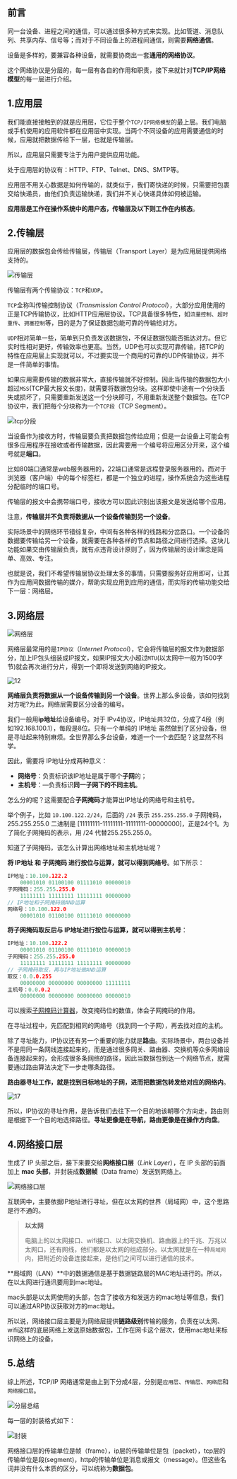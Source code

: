 ## 前言

同一台设备、进程之间的通信，可以通过很多种方式来实现。比如管道、消息队列、共享内存、信号等；而对于不同设备上的进程间通信，则需要**网络通信**。

设备是多样的，要兼容各种设备，就需要协商出一套**通用的网络协议**。

这个网络协议是分层的，每一层有各自的作用和职责，接下来就针对**TCP/IP网络模型**的每一层进行介绍。

## 1.应用层

我们能直接接触到的就是应用层，它位于整个`TCP/IP网络模型`的最上层。我们电脑或手机使用的应用软件都在应用层中实现。当两个不同设备的应用需要通信的时候，应用就把数据传给下一层，也就是传输层。

所以，应用层只需要专注于为用户提供应用功能。

处于应用层的协议有：HTTP、FTP、Telnet、DNS、SMTP等。

应用层不用关心数据是如何传输的，就类似于，我们寄快递的时候，只需要把包裹交给快递员，由他们负责运输快递，我们并不关心快递具体如何被运输。

**应用层是工作在操作系统中的用户态，传输层及以下则工作在内核态**。

## 2.传输层

应用层的数据包会传给传输层，传输层（Transport Layer）是为应用层提供网络支持的。

![传输层](..\imgs\1.1_2.1.png)

传输层有两个传输协议：`TCP`和`UDP`。

`TCP`全称叫传输控制协议（*Transmission Control Protocol*），大部分应用使用的正是TCP传输协议，比如HTTP应用层协议。TCP具备很多特性，如`流量控制`、`超时重传`、`拥塞控制`等，目的是为了保证数据包能可靠的传输给对方。

`UDP`相对简单一些，简单到只负责发送数据包，不保证数据包能否抵达对方。但它实时性相对更好，传输效率也更高。当然，UDP也可以实现可靠传输，把TCP的特性在应用层上实现就可以，不过要实现一个商用的可靠的UDP传输协议，并不是一件简单的事情。

如果应用需要传输的数据非常大，直接传输就不好控制。因此当传输的数据包大小超过`MSS`(TCP最大报文长度)，就需要将数据包分块。这样即使中途有一个分块丢失或损坏了，只需要重新发送这一个分块即可，不用重新发送整个数据包。在TCP协议中，我们把每个分块称为一个`TCP段`（TCP Segment）。

![tcp分段](../imgs/tcp分段.png)

当设备作为接收方时，传输层要负责把数据包传给应用；但是一台设备上可能会有很多应用程序在接收或者传输数据，因此需要用一个编号将应用区分开来，这个编号就是**端口**。

比如80端口通常是web服务器用的，22端口通常是远程登录服务器用的。而对于浏览器（客户端）中的每个标签栏，都是一个独立的进程，操作系统会为这些进程分配临时的端口号。

传输层的报文中会携带端口号，接收方可以因此识别出该报文是发送给哪个应用。

注意，**传输层并不负责将数据从一个设备传输到另一个设备**。

实际场景中的网络环节错综复杂，中间有各种各样的线路和分岔路口。一个设备的数据要传输给另一个设备，就需要在各种各样的节点和路径之间进行选择。这块儿功能如果交由传输层负责，就有点违背设计原则了，因为传输层的设计理念是简单、高效、专注。

也就是说，我们不希望传输层协议处理太多的事情，只需要服务好应用即可，让其作为应用间数据传输的媒介，帮助实现应用到应用的通信，而实际的传输功能交给下一层：网络层。

## 3.网络层

![网络层](../imgs/网络层.png)

网络层最常用的是`IP协议`（*Internet Protocol*），它会将传输层的报文作为数据部分，加上IP包头组装成IP报文，如果IP报文大小超过`MTU`(以太网中一般为1500字节)就会再次进行分片，得到一个即将发送到网络的IP报文。

![12](..\imgs\1.1_3.2.png)

**网络层负责将数据从一个设备传输到另一个设备**。世界上那么多设备，该如何找到对方呢?为此，网络层需要区分设备的编号。

我们一般用**ip地址**给设备编号。对于 IPv4协议，IP地址共32位，分成了4段（例如192.168.100.1），每段是8位。只有一个单纯的 IP地址 虽然做到了区分设备，但是寻址起来特别麻烦。全世界那么多台设备，难道一个一个去匹配？这显然不科学。

因此，需要将 IP地址分成两种意义：

- **网络号**：负责标识该IP地址是属于哪个**子网**的；
- **主机号**：—负责标识**同一子网下的不同主机**。

怎么分的呢？这需要配合**子网掩码**才能算出IP地址的网络号和主机号。

举个例子，比如 `10.100.122.2/24`，后面的 `/24` 表示 `255.255.255.0` 子网掩码，255.255.255.0 二进制是 [11111111-11111111-11111111-00000000]，正是24个1。为了简化子网掩码的表示，用 /24 代替255.255.255.0。

知道了子网掩码，该怎么计算出网络地址和主机地址呢？

**将 IP地址 和 子网掩码 进行按位与运算，就可以得到网络号**。如下所示：

```go
IP地址：10.100.122.2
	00001010 01100100 01111010 00000010
子网掩码：255.255.255.0
	11111111 11111111 11111111 00000000
// IP地址和子网掩码做AND运算
网络号：10.100.122.0
	00001010 01100100 01111010 00000000
```

**将子网掩码取反后与 IP地址进行按位与运算，就可以得到主机号**：

```go
IP地址：10.100.122.2
	00001010 01100100 01111010 00000010
子网掩码：255.255.255.0
	11111111 11111111 11111111 00000000
// 子网掩码取反，再与IP地址做AND运算
取反：0.0.0.255
	00000000 00000000 00000000 11111111
主机号：0.0.0.2
	00000000 00000000 00000000 00000010
```

可以搜索[子网掩码计算器](https://iiis.tsinghua.edu.cn/ip/)，改变掩码位的数值，体会子网掩码的作用。

在寻址过程中，先匹配到相同的网络号（找到同一个子网），再去找对应的主机。

除了寻址能力，IP协议还有另一个重要的能力就是**路由**。实际场景中，两台设备并不是用同一条网线连接起来的，而是通过很多网关、路由器、交换机等众多网络设备连接起来的，会形成很多条网络的路径，因此当数据包到达一个网络节点，就需要通过路由算法决定下一步走哪条路径。

**路由器寻址工作，就是找到目标地址的子网，进而把数据包转发给对应的网络内**。

![17](..\imgs\1.1_3.3.jpg)

所以，IP协议的寻址作用，是告诉我们去往下一个目的地该朝哪个方向走，路由则是根据下一个目的地选择路径。**寻址更像是在导航，路由更像是在操作方向盘**。

## 4.网络接口层

生成了 IP 头部之后，接下来要交给**网络接口层**（*Link Layer*），在 IP 头部的前面加上 **mac 头部**，并封装成**数据帧**（Data frame）发送到网络上。

![网络接口层](..\imgs\1.1_4.1.png)

互联网中，主要依据IP地址进行寻址，但在以太网的世界（局域网）中，这个思路是行不通的。

>  **以太网**
>
>  电脑上的以太网接口、wifi接口、以太网交换机、路由器上的千兆、万兆以太网口，还有网线，他们都是以太网的组成部分。以太网就是在一种`局域网`内，把附近的设备连接起来，是他们之间可以进行通信的技术。

**局域网（LAN）**中的数据通信是基于数据链路层的MAC地址进行的。所以，在以太网进行通讯要用到mac地址。

mac头部是以太网使用的头部，包含了接收方和发送方的mac地址等信息，我们可以通过ARP协议获取对方的mac地址。

所以说，网络接口层主要是为网络层提供**链路级别**传输的服务，负责在以太网、wifi这样的底层网络上发送原始数据包，工作在网卡这个层次，使用mac地址来标识网络上的设备。

## 5.总结

综上所述，TCP/IP 网络通常是由上到下分成4层，分别是`应用层`、`传输层`、`网络层`和`网络接口层`。

![分层总结](../imgs/分层总结.png)

每一层的封装格式如下：

![封装](../imgs/封装.png)

网络接口层的传输单位是帧（frame），ip层的传输单位是包（packet），tcp层的传输单位是段(segment)，http的传输单位是消息或报文（message）。但这些名词并没有什么本质的区分，可以统称为**数据包**。